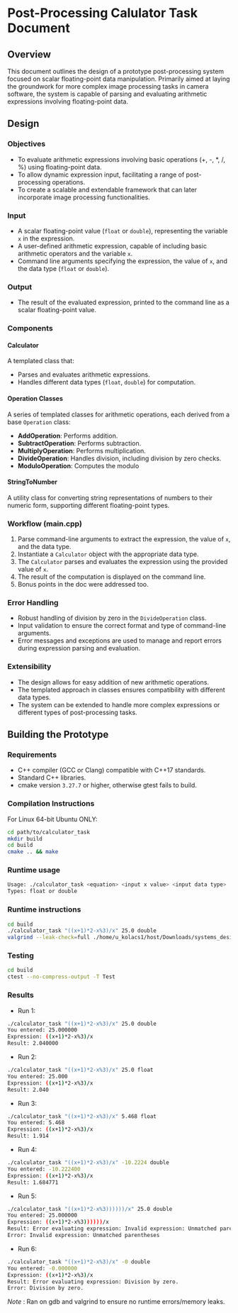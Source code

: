 # Post-Processing Calulator Task Document

## Overview

This document outlines the design of a prototype post-processing system focused on scalar floating-point data manipulation. Primarily aimed at laying the groundwork for more complex image processing tasks in camera software, the system is capable of parsing and evaluating arithmetic expressions involving floating-point data.

## Design

### Objectives

- To evaluate arithmetic expressions involving basic operations (+, -, *, /, %) using floating-point data.
- To allow dynamic expression input, facilitating a range of post-processing operations.
- To create a scalable and extendable framework that can later incorporate image processing functionalities.

### Input

- A scalar floating-point value (`float` or `double`), representing the variable `x` in the expression.
- A user-defined arithmetic expression, capable of including basic arithmetic operators and the variable `x`.
- Command line arguments specifying the expression, the value of `x`, and the data type (`float` or `double`).

### Output

- The result of the evaluated expression, printed to the command line as a scalar floating-point value.

### Components

#### Calculator

A templated class that:

- Parses and evaluates arithmetic expressions.
- Handles different data types (`float`, `double`) for computation.

#### Operation Classes

A series of templated classes for arithmetic operations, each derived from a base `Operation` class:

- **AddOperation**: Performs addition.
- **SubtractOperation**: Performs subtraction.
- **MultiplyOperation**: Performs multiplication.
- **DivideOperation**: Handles division, including division by zero checks.
- **ModuloOperation**: Computes the modulo

#### StringToNumber

A utility class for converting string representations of numbers to their numeric form, supporting different floating-point types.

### Workflow (main.cpp)

1. Parse command-line arguments to extract the expression, the value of `x`, and the data type.
2. Instantiate a `Calculator` object with the appropriate data type.
3. The `Calculator` parses and evaluates the expression using the provided value of `x`.
4. The result of the computation is displayed on the command line.
5. Bonus points in the doc were addressed too.

### Error Handling

- Robust handling of division by zero in the `DivideOperation` class.
- Input validation to ensure the correct format and type of command-line arguments.
- Error messages and exceptions are used to manage and report errors during expression parsing and evaluation.

### Extensibility

- The design allows for easy addition of new arithmetic operations.
- The templated approach in classes ensures compatibility with different data types.
- The system can be extended to handle more complex expressions or different types of post-processing tasks.

## Building the Prototype

### Requirements

- C++ compiler (GCC or Clang) compatible with C++17 standards.
- Standard C++ libraries.
- cmake version `3.27.7` or higher, otherwise gtest fails to build.

### Compilation Instructions

For Linux 64-bit Ubuntu ONLY:

```bash
cd path/to/calculator_task
mkdir build
cd build
cmake .. && make
```
### Runtime usage
```bash
Usage: ./calculator_task <equation> <input x value> <input data type>
Types: float or double
```

### Runtime instructions
```bash
cd build
./calculator_task "((x+1)*2-x%3)/x" 25.0 double
valgrind --leak-check=full ./home/u_kolacs1/host/Downloads/systems_design/build/calculator_task "((x+1)*2-x%3)/x" 25.0 double
```
### Testing
```bash
cd build
ctest --no-compress-output -T Test
```

### Results
* Run 1:
```bash
./calculator_task "((x+1)*2-x%3)/x" 25.0 double
You entered: 25.000000
Expression: ((x+1)*2-x%3)/x
Result: 2.040000
```

* Run 2:
```bash
./calculator_task "((x+1)*2-x%3)/x" 25.0 float  
You entered: 25.000
Expression: ((x+1)*2-x%3)/x
Result: 2.040
```

* Run 3:
```bash
./calculator_task "((x+1)*2-x%3)/x" 5.468 float
You entered: 5.468
Expression: ((x+1)*2-x%3)/x
Result: 1.914
```

* Run 4:
```bash
./calculator_task "((x+1)*2-x%3)/x" -10.2224 double
You entered: -10.222400
Expression: ((x+1)*2-x%3)/x
Result: 1.684771
```

* Run 5:
```bash
./calculator_task "((x+1)*2-x%3))))))/x" 25.0 double
You entered: 25.000000
Expression: ((x+1)*2-x%3))))))/x
Result: Error evaluating expression: Invalid expression: Unmatched parentheses
Error: Invalid expression: Unmatched parentheses
```

* Run 6:
```bash
./calculator_task "((x+1)*2-x%3)/x" -0 double
You entered: -0.000000
Expression: ((x+1)*2-x%3)/x
Result: Error evaluating expression: Division by zero.
Error: Division by zero.
```

*Note* : Ran on gdb and valgrind to ensure no runtime errors/memory leaks.

